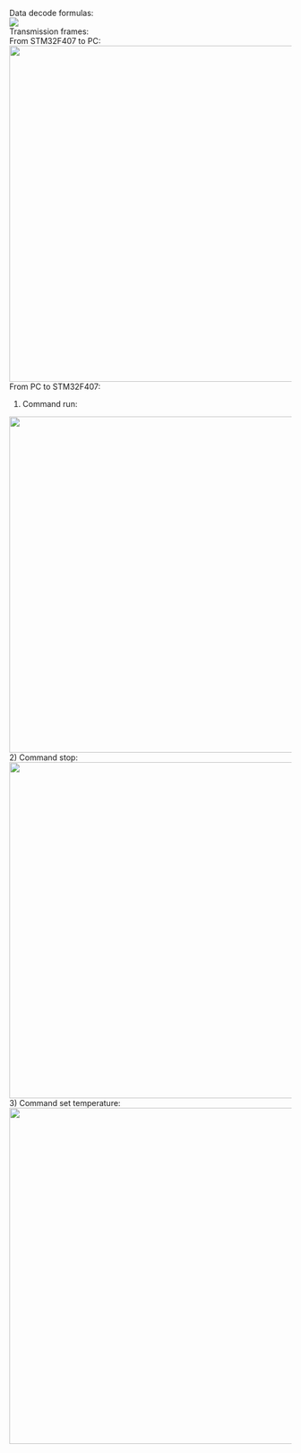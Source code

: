 Data decode formulas:  
<img src="https://github.com/thotranhuu99/SHT30/blob/master/Images/Formulas.png">  
Transmission frames:  
From STM32F407 to PC:  
<img src="https://github.com/thotranhuu99/SHT30/blob/master/Images/Frame_1.png" width="600">  
From PC to STM32F407:  
   1) Command run:  
<img src="https://github.com/thotranhuu99/SHT30/blob/master/Images/Frame_2.png" width="600">  
   2) Command stop:  
<img src="https://github.com/thotranhuu99/SHT30/blob/master/Images/Frame_3.png" width="600">  
   3) Command set temperature:  
<img src="https://github.com/thotranhuu99/SHT30/blob/master/Images/Frame_4.png" width="600">  
